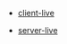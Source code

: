 - [client-live](https://tour-app-graphql-client.vercel.app)

- [server-live](https://tour-app-graphql-server.vercel.app/graphql)


